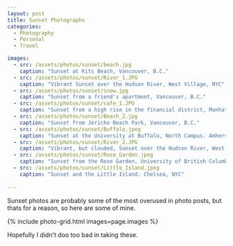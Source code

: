 ```yaml
---
layout: post
title: Sunset Photographs
categories: 
  - Photography
  - Personal
  - Travel

images:
  - src: /assets/photos/sunset/beach.jpg
    caption: "Sunset at Kits Beach, Vancouver, B.C."
  - src: /assets/photos/sunset/River_1.JPG
    caption: "Vibrant Sunset over the Hudson River, West Village, NYC"
  - src: /assets/photos/sunset/snow.jpg
    caption: "Sunset from a friend's apartment, Vancouver, B.C."
  - src: /assets/photos/sunset/cafe_1.JPG
    caption: "Sunset from a high rise in the financial district, Manhattan, NYC"
  - src: /assets/photos/sunset/Beach_2.jpg
    caption: "Sunset from Jericho Beach Park, Vancouver, B.C."
  - src: /assets/photos/sunset/Buffalo.jpeg
    caption: "Sunset at the University at Buffalo, North Campus. Amherst, N.Y."
  - src: /assets/photos/sunset/River_2.JPG
    caption: "Vibrant, but clouded, Sunset over the Hudson River, West Village, NYC"
  - src: /assets/photos/sunset/Rose_Garden.jpeg
    caption: "Sunset from the Rose Garden, University of British Columbia. Vancouver, B.C."
  - src: /assets/photos/sunset/Little_Island.jpeg
    caption: "Sunset and the Little Island. Chelsea, NYC"
 
---
```


Sunset photos are probably some of the most overused in photo posts, but thats for a reason, so here are some of mine.

{% include photo-grid.html images=page.images %}

Hopefully I didn't doo too bad in taking these.  
